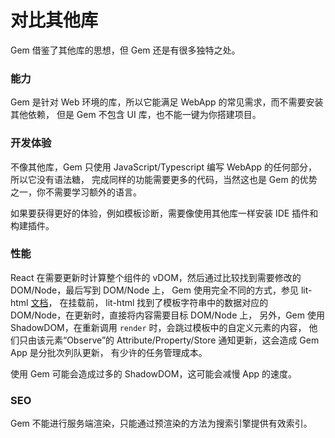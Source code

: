 # 对比其他库

Gem 借鉴了其他库的思想，但 Gem 还是有很多独特之处。

### 能力

Gem 是针对 Web 环境的库，所以它能满足 WebApp 的常见需求，而不需要安装其他依赖，
但是 Gem 不包含 UI 库，也不能一键为你搭建项目。

### 开发体验

不像其他库，Gem 只使用 JavaScript/Typescript 编写 WebApp 的任何部分，所以它没有语法糖，
完成同样的功能需要更多的代码，当然这也是 Gem 的优势之一，你不需要学习额外的语言。

如果要获得更好的体验，例如模板诊断，需要像使用其他库一样安装 IDE 插件和构建插件。

### 性能

React 在需要更新时计算整个组件的 vDOM，然后通过比较找到需要修改的 DOM/Node，最后写到 DOM/Node 上，
Gem 使用完全不同的方式，参见 lit-html [文档](https://github.com/lit/lit/blob/main/dev-docs/design/how-lit-html-works.md)，
在挂载前， lit-html 找到了模板字符串中的数据对应的 DOM/Node，在更新时，直接将内容需要目标 DOM/Node 上，
另外，Gem 使用 ShadowDOM，在重新调用 `render` 时，会跳过模板中的自定义元素的内容，
他们只由该元素“Observe”的 Attribute/Property/Store 通知更新，这会造成 Gem App 是分批次列队更新，
有少许的任务管理成本。

使用 Gem 可能会造成过多的 ShadowDOM，这可能会减慢 App 的速度。

### SEO

Gem 不能进行服务端渲染，只能通过预渲染的方法为搜索引擎提供有效索引。
